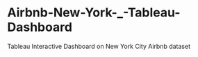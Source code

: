 # Airbnb-New-York-_-Tableau-Dashboard
Tableau Interactive Dashboard on New York City Airbnb dataset
